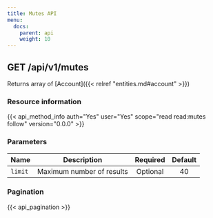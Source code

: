 ```yaml
---
title: Mutes API
menu:
  docs:
    parent: api
    weight: 10
---
```


## GET /api/v1/mutes

Returns array of [Account]({{< relref "entities.md#account" >}})

### Resource information

{{< api_method_info auth="Yes" user="Yes" scope="read read:mutes follow" version="0.0.0" >}}

### Parameters

|Name|Description|Required|Default|
|----|-----------|:------:|:-----:|
| `limit` | Maximum number of results | Optional | 40 |

### Pagination

{{< api_pagination >}}
